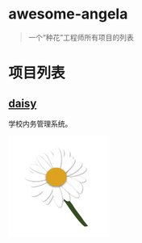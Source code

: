 # awesome-angela

> 一个“种花”工程师所有项目的列表


# 项目列表


## [daisy](https://github.com/angela-1/daisy)

学校内务管理系统。

![daisy](./assets/daisy.png)
